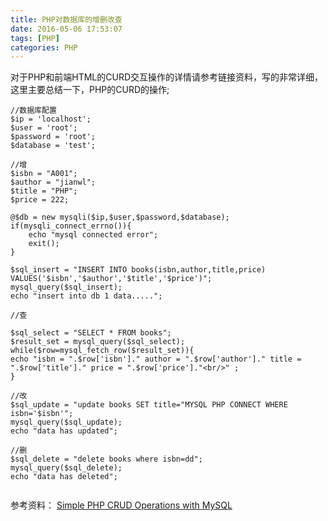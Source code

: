 ```yaml
---
title: PHP对数据库的增删改查
date: 2016-05-06 17:53:07
tags: [PHP]
categories: PHP
---
```

对于PHP和前端HTML的CURD交互操作的详情请参考链接资料，写的非常详细，这里主要总结一下，PHP的CURD的操作;
```
//数据库配置
$ip = 'localhost';
$user = 'root';
$password = 'root';
$database = 'test';

//增
$isbn = "A001";
$author = "jianwl";
$title = "PHP";
$price = 222;

@$db = new mysqli($ip,$user,$password,$database);
if(mysqli_connect_errno()){
	echo "mysql connected error";
    exit();
}

$sql_insert = "INSERT INTO books(isbn,author,title,price) VALUES('$isbn','$author','$title','$price')";
mysql_query($sql_insert);
echo "insert into db 1 data.....";

//查

$sql_select = "SELECT * FROM books";
$result_set = mysql_query($sql_select);
while($row=mysql_fetch_row($result_set)){
echo "isbn = ".$row['isbn']." author = ".$row['author']." title = ".$row['title']." price = ".$row['price']."<br/>" ;
}

//改
$sql_update = "update books SET title="MYSQL PHP CONNECT WHERE isbn='$isbn'";
mysql_query($sql_update);
echo "data has updated";

//删
$sql_delete = "delete books where isbn=dd";
mysql_query($sql_delete);
echo "data has deleted";


```


参考资料：
[Simple PHP CRUD Operations with MySQL](http://www.codingcage.com/2014/12/simple-php-crud-operations-with-mysql.html) 
